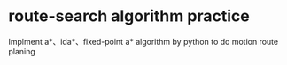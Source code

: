 # route-search algorithm practice

Implment a*、ida*、fixed-point a* algorithm by python to do motion route planing  
